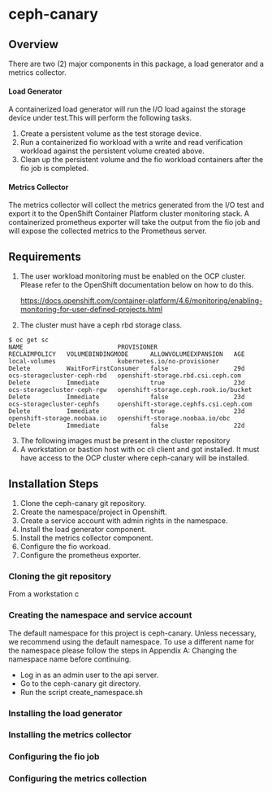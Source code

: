 # ceph-canary

## Overview
There are two (2) major components in this package, a load generator and a metrics collector.

#### Load Generator
  A containerized load generator will run the I/O load against the storage device under test.This will perform the following tasks.
  
  1. Create a persistent volume as the test storage device. 
  2. Run a containerized fio workload with a write and read verification workload against the persistent volume created above.
  3. Clean up the persistent volume and the fio workload containers after the fio job is completed.

#### Metrics Collector
   The metrics collector will collect the metrics generated from the I/O test and export it to the OpenShift Container Platform cluster monitoring stack.
   A containerized prometheus exporter will take the output from the fio job and will expose the collected metrics to the Prometheus server.

## Requirements
  1. The user workload monitoring must be enabled on the OCP cluster. Please refer to the OpenShift documentation below on how to do this.
     
     https://docs.openshift.com/container-platform/4.6/monitoring/enabling-monitoring-for-user-defined-projects.html

  2. The cluster must have a ceph rbd storage class. 
   
    
    
    $ oc get sc
    NAME                          PROVISIONER                             RECLAIMPOLICY   VOLUMEBINDINGMODE      ALLOWVOLUMEEXPANSION   AGE
    local-volumes                 kubernetes.io/no-provisioner            Delete          WaitForFirstConsumer   false                  29d
    ocs-storagecluster-ceph-rbd   openshift-storage.rbd.csi.ceph.com      Delete          Immediate              true                   23d
    ocs-storagecluster-ceph-rgw   openshift-storage.ceph.rook.io/bucket   Delete          Immediate              false                  23d
    ocs-storagecluster-cephfs     openshift-storage.cephfs.csi.ceph.com   Delete          Immediate              true                   23d
    openshift-storage.noobaa.io   openshift-storage.noobaa.io/obc         Delete          Immediate              false                  22d

  3. The following images must be present in the cluster repository
  4. A workstation or bastion host with oc cli client and got installed. It must have access to the OCP cluster where ceph-canary will be installed.

## Installation Steps
1. Clone the ceph-canary git repository.
2. Create the namespace/project in Openshift.
3. Create a service account with admin rights in the namespace.
4. Install the load generator component.
5. Install the metrics collector component.
6. Configure the fio workoad.
7. Configure the prometheus exporter.

### Cloning the git repository
From a workstation c
### Creating the namespace and service account
The default namespace for this project is ceph-canary. Unless necessary, we recommend using the default namespace. To use a different name for the namespace please follow the steps in Appendix A: Changing the namespace name before continuing.

- Log in as an admin user to the api server. 
- Go to the ceph-canary git directory.
- Run the script create_namespace.sh

### Installing the load generator 

### Installing the metrics collector

### Configuring the fio job

### Configuring the metrics collection


